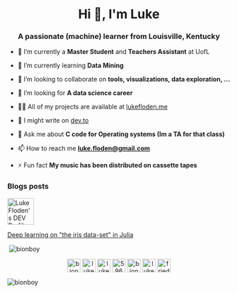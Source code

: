 <header>
 <link rel="stylesheet" href="https://cdn.jsdelivr.net/gh/devicons/devicon@v2.10.1/devicon.min.css">
</header>
  
<h1 align="center">Hi 👋, I'm Luke</h1>
<h3 align="center">A passionate (machine) learner from Louisville, Kentucky</h3>

- 🔭 I’m currently a **Master Student** and **Teachers Assistant** at UofL

- 🌱 I’m currently learning **Data Mining**

- 👯 I’m looking to collaborate on **tools, visualizations, data exploration, ...**

- 🤝 I’m looking for **A data science career**

- 👨‍💻 All of my projects are available at [lukefloden.me](http://www.lukefloden.me)

- 📝 I might write on [dev.to](https://dev.to/bionboy)

- 💬 Ask me about **C code for Operating systems (Im a TA for that class)**

- 📫 How to reach me **luke.floden@gmail.com**

- ⚡ Fun fact **My music has been distributed on cassette tapes**

### Blogs posts
<a href="https://dev.to/bionboy">
  <img src="https://d2fltix0v2e0sb.cloudfront.net/dev-badge.svg" alt="Luke Floden's DEV Profile" height="60" width="60">
</a>

<!-- BLOG-POST-LIST:START -->
[Deep learning on "the iris data-set" in Julia](https://dev.to/bionboy/deep-learning-on-the-iris-data-set-in-julia-3pbe)
<!-- BLOG-POST-LIST:END -->

<!-- <p>
  <img align="left" src="https://github-readme-stats.vercel.app/api/top-langs/?username=bionboy&layout=compact&hide=html" alt="bionboy" />
</p> -->

<p>&nbsp;<img align="center" src="https://github-readme-stats.vercel.app/api?username=bionboy&show_icons=true" alt="bionboy" /></p>

<p align="center">
<a href="https://dev.to/bionboy" target="blank"><img align="center" src="https://cdn.jsdelivr.net/npm/simple-icons@3.0.1/icons/dev-dot-to.svg" alt="bionboy" height="30" width="30" /></a>
<a href="https://twitter.com/lukefloden" target="blank"><img align="center" src="https://cdn.jsdelivr.net/npm/simple-icons@3.0.1/icons/twitter.svg" alt="lukefloden" height="30" width="30" /></a>
<a href="https://linkedin.com/in/luke-floden-5191a8133" target="blank"><img align="center" src="https://cdn.jsdelivr.net/npm/simple-icons@3.0.1/icons/linkedin.svg" alt="luke-floden-5191a8133" height="30" width="30" /></a>
<a href="https://stackoverflow.com/users/5960430" target="blank"><img align="center" src="https://cdn.jsdelivr.net/npm/simple-icons@3.0.1/icons/stackoverflow.svg" alt="5960430" height="30" width="30" /></a>
<a href="https://kaggle.com/bionboy" target="blank"><img align="center" src="https://cdn.jsdelivr.net/npm/simple-icons@3.0.1/icons/kaggle.svg" alt="bionboy" height="30" width="30" /></a>
<a href="https://fb.com/luke floden" target="blank"><img align="center" src="https://cdn.jsdelivr.net/npm/simple-icons@3.0.1/icons/facebook.svg" alt="luke floden" height="30" width="30" /></a>
<a href="https://instagram.com/fried__plantains" target="blank"><img align="center" src="https://cdn.jsdelivr.net/npm/simple-icons@3.0.1/icons/instagram.svg" alt="fried__plantains" height="30" width="30" /></a>
</p>
<p align="left"> <img src="https://komarev.com/ghpvc/?username=bionboy" alt="bionboy" /> </p>
